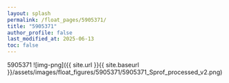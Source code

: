 ```yaml
---
layout: splash
permalink: /float_pages/5905371/
title: "5905371"
author_profile: false
last_modified_at: 2025-06-13
toc: false
---
```

 
5905371
![img-png]({{ site.url }}{{ site.baseurl }}/assets/images/float_figures/5905371/5905371_Sprof_processed_v2.png)